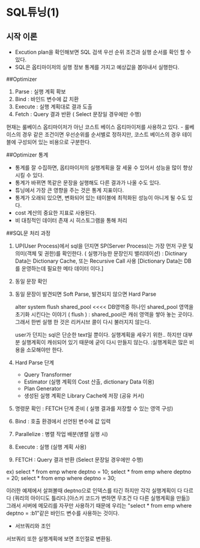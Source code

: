 # SQL튜닝(1)

## 시작 이론

- Excution plan을 확인해보면 SQL 검색 우선 순위 조건과 실행 순서를 확인 할 수 있다.
- SQL은 옵티마이저의 실행 정보 통계를 가지고 예상값을 봅아내서 실행한다. 


##Optimizer

1. Parse : 실행 계획 확보
2. Bind : 바인드 변수에 값 치환
3. Execute : 실행 계획대로 결과 도출
4. Fetch : Query 결과 반환 ( Select 문장일 경우에만 수행)

현재는 룰베이스 옵티마이저가 아닌 코스트 베이스 옵티마이저를 사용하고 있다. 
	- 룰베이스의 경우 같은 조건이면 우선순위를 순서별로 정하지만, 코스트 베이스의 경우 테이블에 구성되어 있는 비용으로 구분한다.


##Optimizer 통계

- 통계를 잘 수집하면, 옵티마이저의 실행계획을 잘 세울 수 있어서 성능을 많이 향상 시킬 수 있다. 
- 통계가 바뀌면 똑같은 문장을 실행해도 다른 결과가 나올 수도 있다.
- 튜닝에서 가장 큰 영향을 주는 것은 통계 지표이다.
- 통계가 오래되 있으면, 변화되어 있는 테이블에 최적화된 성능이 아니게 될 수도 있다.
- cost 계산의 중요한 지표로 사용된다.
- 비 대칭적인 데이터 존재 시 히스토그램을 통해 처리


##SQL문 처리 과정

1. UP(User Process)에서 sql을 던지면 SP(Server Process)는 가장 먼저 구문 및 의미(객체 및 권한)를 확인한다. ( 실행가능한 문장인지 밸리데이션)
	: Dictinary Data는 Dictionary Cache, 또는 Recursive Call 사용 [Dictionary Data는 DB를 운영하는데 필요한 메타 데이터 이다.]


2. 동일 문장 확인
3. 동일 문장이 발견되면 Soft Parse, 발견되지 않으면 Hard Parse

	alter system flush shared_pool  <<<< DB영역중 하나인 shared_pool 영역을 초기화 시킨다는 이야기 ( flush )
		: shared_pool은 캐쉬 영역을 쌓아 놓는 곳이다. 그래서 한번 실행 한 것은 리커시브 콜이 다시 불러지지 않는다.

	user가 던지는 sql은 단순한 text일 뿐이다. 실행계획을 세우기 위한.. 하지만 대부분 실행계획이 캐쉬되어 있기 때문에 굳이 다시 만들지 않는다. 
		:실행계획은 많은 비용을 소모해야만 한다.
4. Hard Parse 단계
	- Query Transformer
	- Estimator (실행 계획의 Cost 산출, dictionary Data 이용)
	- Plan Generator
	- 생성된 실행 계획은 Library Cache에 저장 (공유 커서)
5. 명령문 확인 : FETCH 단계 준비 ( 실행 결과를 저장할 수 있는 영역 구성)
6. Bind : 호출 환경에서 선언된 변수에 값 입력
7. Parallelize : 병렬 작업 배분(병렬 실행 시)
8. Execute : 실행 (실행 계획 사용)
9. FETCH : Query 결과 반환 (Select 문장일 경우에만 수행)




ex)
select * from emp where deptno = 10;
select * from emp where deptno = 20;
select * from emp where deptno = 30;

이러한 예제에서 살펴볼때 deptno으로 인덱스를 타긴 하지만 각각 실행계획이 다 다르다 (쿼리의 아이디도 틀리다.[아스키 코드가 변하면 무조건 다 다른 실행계획을 만듦])
그래서 서버에 메모리를 자꾸만 사용하기 때문에 우리는 "select * from emp where deptno = :b1"같은 바인드 변수를 사용하는 것이다.


* 서브쿼리와 조인

서브쿼리 또한 실행계획에 보면 조인절로 변환됨. 